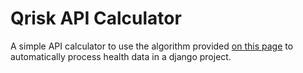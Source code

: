 # Qrisk API Calculator

A simple API calculator to use the algorithm provided [on this page](https://www.qrisk.org/2016/index.php) to automatically process health data in a django project.